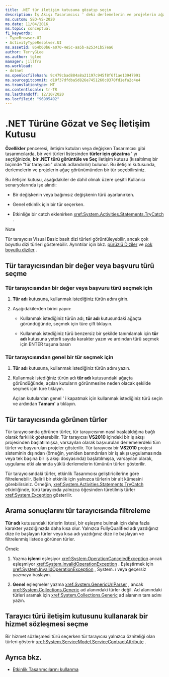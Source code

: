 ```yaml
---
title: .NET tür iletişim kutusuna gözatıp seçin
description: İş Akışı Tasarımcısı ' deki derlemelerin ve projelerin ağaç görünümünden bir tür seçmek için bir .NET türü görüntüle ve Seç iletişim kutusunu nasıl kullanabileceğinizi öğrenin.
ms.custom: SEO-VS-2020
ms.date: 11/04/2016
ms.topic: conceptual
f1_keywords:
- TypeBrowser.UI
- ActivityTypeResolver.UI
ms.assetid: 864b60b6-a070-4e5c-aa5b-a25341b57ea6
author: TerryGLee
ms.author: tglee
manager: jillfra
ms.workload:
- dotnet
ms.openlocfilehash: 9c479cbad884a8a21197c945f8f6f1ae13947991
ms.sourcegitcommit: d10f37dfdba5d826e7451260c8370fd1efa2c4e4
ms.translationtype: MT
ms.contentlocale: tr-TR
ms.lasthandoff: 12/10/2020
ms.locfileid: "96995492"
---
```

# <a name="browse-and-select-a-net-type-dialog-box"></a>.NET Türüne Gözat ve Seç İletişim Kutusu

**Özellikler** penceresi, iletişim kutuları veya değişken Tasarımcısı gibi tasarımcılarda, bir veri türleri listesinden **türler için gözatma** ' yı seçtiğinizde, **bir .NET türü görüntüle ve Seç** iletişim kutusu (kısaltılmış bir biçimde "tür tarayıcısı" olarak adlandırılır) bulunur. Bu iletişim kutusunda, derlemelerin ve projelerin ağaç görünümünden bir tür seçebilirsiniz.

Bu iletişim kutusu, aşağıdakiler de dahil olmak üzere çeşitli Kullanıcı senaryolarında işe alındı:

- Bir değişkenin veya bağımsız değişkenin türü ayarlanırken.

- Genel etkinlik için bir tür seçerken.

- Etkinliğe bir catch eklenirken <xref:System.Activities.Statements.TryCatch> .

> [!NOTE]
> Tür tarayıcısı Visual Basic basit dizi türleri görüntüleyebilir, ancak çok boyutlu dizi türleri gösterebilir. Ayrıntılar için bkz. [pürüzlü Diziler](/previous-versions/visualstudio/visual-studio-2008/hkhhsz9t(v=vs.90)) ve [çok boyutlu diziler](/previous-versions/visualstudio/visual-studio-2008/d2de1t93(v=vs.90)) .

## <a name="selecting-a-value-or-reference-type-from-the-type-browser"></a>Tür tarayıcısından bir değer veya başvuru türü seçme

### <a name="to-select-a-value-or-reference-type-from-the-type-browser"></a>Tür tarayıcısından bir değer veya başvuru türü seçmek için

1. **Tür adı** kutusuna, kullanmak istediğiniz türün adını girin.

2. Aşağıdakilerden birini yapın:

    - Kullanmak istediğiniz türün adı, **tür adı** kutusundaki ağaçta göründüğünde, seçmek için türe çift tıklayın.

    - Kullanmak istediğiniz türü benzersiz bir şekilde tanımlamak için **tür adı** kutusuna yeterli sayıda karakter yazın ve ardından türü seçmek için ENTER tuşuna basın

### <a name="to-select-a-generic-type-from-the-type-browser"></a>Tür tarayıcısından genel bir tür seçmek için

1. **Tür adı** kutusuna, kullanmak istediğiniz türün adını yazın.

2. Kullanmak istediğiniz türün adı **tür adı** kutusundaki ağaçta göründüğünde, açılan kutuların görünmesine neden olacak şekilde seçmek için türe tıklayın.

     Açılan kutulardan genel ' i kapatmak için kullanmak istediğiniz türü seçin ve ardından **Tamam**' a tıklayın.

## <a name="types-displayed-in-the-type-browser"></a>Tür tarayıcısında görünen türler

Tür tarayıcısında görünen türler, tür tarayıcısının nasıl başlatıldığına bağlı olarak farklılık gösterebilir. Tür tarayıcısı **VS2010** içindeki bir iş akışı projesinden başlatılmışsa, varsayılan olarak başvurulan derlemelerdeki tüm türler ve başvurulan projeler gösterilir. Tür tarayıcısı bir **VS2010** projesi sisteminin dışından (örneğin, yeniden barındırılan bir iş akışı uygulamasında veya tek başına bir iş akışı dosyasında) başlatılmışsa, varsayılan olarak, uygulama etki alanında yüklü derlemelerin tümünün türleri gösterilir.

Tür tarayıcısındaki türler, etkinlik Tasarımcısı geliştiricilerine göre filtrelenebilir. Belirli bir etkinlik için yalnızca türlerin bir alt kümesini görebilirsiniz. Örneğin, <xref:System.Activities.Statements.TryCatch> etkinliğinde, türü tarayıcıda yalnızca öğesinden türetilmiş türler <xref:System.Exception> gösterilir.

## <a name="filtering-search-results-in-the-type-browser"></a>Arama sonuçlarını tür tarayıcısında filtreleme

**Tür adı** kutusundaki türlerin listesi, bir eşleşme bulmak için daha fazla karakter yazdığınızda daha kısa olur. Yalnızca FullyQualified adı yazdığınız dize ile başlayan türler veya kısa adı yazdığınız dize ile başlayan ve filtrelenmiş listede görünen türler.

Örnek:

1. Yazma **işlemi** eşleşiyor <xref:System.OperationCanceledException> ancak eşleşmiyor <xref:System.InvalidOperationException> . Eşleştirmek için <xref:System.InvalidOperationException> , System. ı veya geçersiz yazmaya başlayın.

2. **Genel** eşleşmeler yazma <xref:System.GenericUriParser> , ancak <xref:System.Collections.Generic> ad alanındaki türler değil. Ad alanındaki türleri aramak için <xref:System.Collections.Generic> ad alanının tam adını yazın.

## <a name="selecting-a-service-contract-using-the-type-browser-dialog"></a>Tarayıcı türü iletişim kutusunu kullanarak bir hizmet sözleşmesi seçme

Bir hizmet sözleşmesi türü seçerken tür tarayıcısı yalnızca özniteliği olan türleri gösterir <xref:System.ServiceModel.ServiceContractAttribute> .

## <a name="see-also"></a>Ayrıca bkz.

- [Etkinlik Tasarımcılarını kullanma](control-flow-activity-designers.md)

